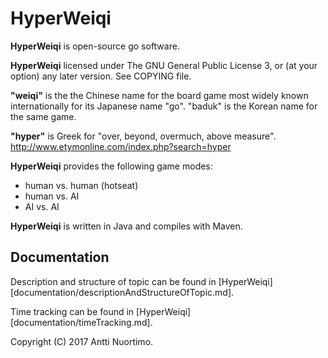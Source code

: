 # HyperWeiqi

**HyperWeiqi** is open-source go software.

**HyperWeiqi** licensed under The GNU General Public License 3, or
(at your option) any later version. See COPYING file.

**"weiqi"** is the the Chinese name for the board game most widely known
internationally for its Japanese name "go". "baduk" is the Korean name
for the same game.

**"hyper"** is Greek for "over, beyond, overmuch, above measure".
http://www.etymonline.com/index.php?search=hyper

**HyperWeiqi** provides the following game modes:
* human vs. human (hotseat)
* human vs. AI
* AI vs. AI

**HyperWeiqi** is written in Java and compiles with Maven.

## Documentation

Description and structure of topic can be found in
[HyperWeiqi][documentation/descriptionAndStructureOfTopic.md].

Time tracking can be found in
[HyperWeiqi][documentation/timeTracking.md].

Copyright (C) 2017 Antti Nuortimo.
